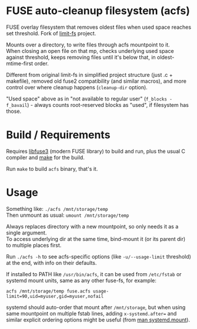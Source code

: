 FUSE auto-cleanup filesystem (acfs)
===================================

FUSE overlay filesystem that removes oldest files when used space
reaches set threshold. Fork of [limit-fs] project.

Mounts over a directory, to write files through acfs mountpoint to it.\
When closing an open file on that mp, checks underlying used space against
threshold, keeps removing files until it's below that, in oldest-mtime-first order.

Different from original limit-fs in simplified project structure
(just .c + makefile), removed old fuse2 compatibility (and similar macros),
and more control over where cleanup happens (`cleanup-dir` option).

"Used space" above as in "not available to regular user" (`f_blocks - f_bavail`) -
always counts root-reserved blocks as "used", if filesystem has those.

[limit-fs]: https://github.com/piuma/limit-fs


# Build / Requirements

Requires [libfuse3] (modern FUSE library) to build and run,
plus the usual C compiler and [make] for the build.

Run `make` to build `acfs` binary, that's it.

[libfuse3]: https://github.com/libfuse/libfuse
[make]: https://www.gnu.org/software/make


# Usage

Something like: `./acfs /mnt/storage/temp`\
Then unmount as usual: `umount /mnt/storage/temp`

Always replaces directory with a new mountpoint, so only needs it as a single argument.\
To access underlying dir at the same time, bind-mount it (or its parent dir)
to multiple places first.

Run `./acfs -h` to see acfs-specific options
(like `-u/--usage-limit` threshold) at the end, with info on their defaults.

If installed to PATH like `/usr/bin/acfs`, it can be used from `/etc/fstab`
or systemd mount units, same as any other fuse-fs, for example:
```
acfs /mnt/storage/temp fuse.acfs usage-limit=90,uid=myuser,gid=myuser,nofail
```

systemd should auto-order that mount after `/mnt/storage`,
but when using same mountpoint on multiple fstab lines, adding `x-systemd.after=`
and similar explicit ordering options might be useful (from [man systemd.mount]).

[man systemd.mount]: https://man.archlinux.org/man/systemd.mount.5
